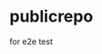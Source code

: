 # publicrepo
for e2e test





































































































































































































































































































































































































































































































































































































































































































































































